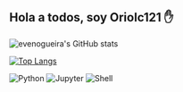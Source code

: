 ## Hola a todos, soy Oriolc121 ✋


![evenogueira's GitHub stats](https://github-readme-stats.vercel.app/api?username=Oriolc121&show_icons=true&theme=dracula)


[![Top Langs](https://github-readme-stats.vercel.app/api/top-langs/?username=Oriolc121&theme=dracula)](https://github.com/evenogueira/github-readme-stats)

![Python](https://img.shields.io/badge/Python-3776AB?style=for-the-badge&logo=python&logoColor=white)
![Jupyter](https://img.shields.io/badge/Made%20with-Jupyter-orange?style=for-the-badge&logo=Jupyter)
![Shell](https://img.shields.io/badge/Shell_Script-121011?style=for-the-badge&logo=gnu-bash&logoColor=white)
